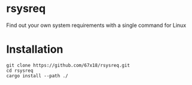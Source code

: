 # rsysreq
Find out your own system requirements with a single command for Linux
# Installation
    git clone https://github.com/67x18/rsysreq.git
    cd rsysreq
    cargo install --path ./
